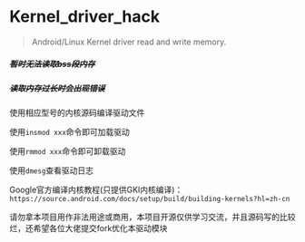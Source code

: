 # Kernel_driver_hack
> Android/Linux Kernel driver read and write  memory.

##### ~~暂时无法读取bss段内存~~

##### ~~读取内存过长时会出现错误~~

使用相应型号的内核源码编译驱动文件

使用`insmod xxx`命令即可加载驱动

使用`rmmod xxx`命令即可卸载驱动

使用`dmesg`查看驱动日志

Google官方编译内核教程(只提供GKI内核编译)：`https://source.android.com/docs/setup/build/building-kernels?hl=zh-cn`

请勿拿本项目用作非法用途或商用，本项目开源仅供学习交流，并且源码写的比较烂，还希望各位大佬提交fork优化本驱动模块
